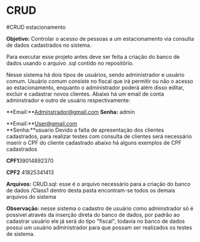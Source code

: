 # CRUD

#CRUD estacionamento

**Objetivo:** Controlar o acesso de pessoas a um estacionamento via consulta de dados cadastrados no sistema.

Para executar esse projeto antes deve ser feita a criação do banco de dados usando o arquivo .sql contido no repositório.

Nesse sistema há dois tipos de usuários, sendo administrador e usuário comum.
Usuário comum consiste no fiscal que irá permitir ou não o acesso ao estacionamento, enquanto o administrador poderá além disso editar, excluir e cadastrar novos clientes.
Abaixo há um email de conta adminstrador e outro de usuário respectivamente:

**Email:**Adminstrador@gmail.com
**Senha:** admin

**Email:**User@gmail.com	
**Senha:**usuario
 Devido a falta de apresentação dos clientes cadastrados, para realizar testes com consulta de clientes será necessário inserir o CPF do cliente cadastrado abaixo há alguns exemplos de CPF cadastrados

**CPF1**39014892370

**CPF2** 41825341413

**Arquivos:**
CRUD.sql: esse é o arquivo necessário para a criação do banco de dados
/Class1 dentro desta pasta encontram-se todos os demais arquivos do sistema 

**Observação:** nesse sistema o cadastro de usuário como adminstrador só é possivel através da inserção direta do banco de dados, por padrão ao cadastrar usuário ele já será do tipo "fiscal", todavia no banco de dados possui um usuário administrador para que possam ser realizados os testes de sistema.
